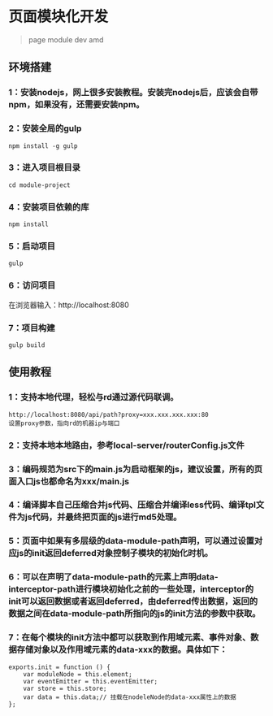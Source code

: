 # 页面模块化开发
> page module dev amd
## 环境搭建
### 1：安装nodejs，网上很多安装教程。安装完nodejs后，应该会自带npm，如果没有，还需要安装npm。
### 2：安装全局的gulp
```
npm install -g gulp
```
### 3：进入项目根目录
```
cd module-project
```
### 4：安装项目依赖的库
```
npm install
```
### 5：启动项目
```
gulp
```
### 6：访问项目
在浏览器输入：http://localhost:8080
### 7：项目构建
```
gulp build
```

## 使用教程
### 1：支持本地代理，轻松与rd通过源代码联调。
```
http://localhost:8080/api/path?proxy=xxx.xxx.xxx.xxx:80
设置proxy参数，指向rd的机器ip与端口
```
### 2：支持本地本地路由，参考local-server/routerConfig.js文件
### 3：编码规范为src下的main.js为启动框架的js，建议设置<body data-module-path="main">，所有的页面入口js也都命名为xxx/main.js
### 4：编译脚本自己压缩合并js代码、压缩合并编译less代码、编译tpl文件为js代码，并最终把页面的js进行md5处理。
### 5：页面中如果有多层级的data-module-path声明，可以通过设置对应js的init返回deferred对象控制子模块的初始化时机。
### 6：可以在声明了data-module-path的元素上声明data-interceptor-path进行模块初始化之前的一些处理，interceptor的init可以返回数据或者返回deferred，由deferred传出数据，返回的数据之间在data-module-path所指向的js的init方法的参数中获取。
### 7：在每个模块的init方法中都可以获取到作用域元素、事件对象、数据存储对象以及作用域元素的data-xxx的数据。具体如下：
```
exports.init = function () {
    var moduleNode = this.element;
    var eventEmitter = this.eventEmitter;
    var store = this.store;
    var data = this.data;// 挂载在nodeleNode的data-xxx属性上的数据
};
```
